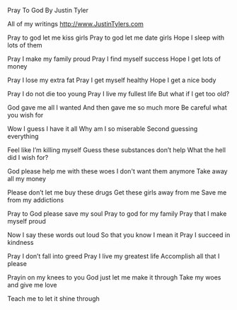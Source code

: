 Pray To God 
By Justin Tyler

All of my writings
http://www.JustinTylers.com

Pray to god let me kiss girls 
Pray to god let me date girls 
Hope I sleep with lots of them 

Pray I make my family proud
Pray I find myself success 
Hope I get lots of money 

Pray I lose my extra fat
Pray I get myself healthy
Hope I get a nice body 

Pray I do not die too young 
Pray I live my fullest life 
But what if I get too old?

God gave me all I wanted 
And then gave me so much more 
Be careful what you wish for 

Wow I guess I have it all 
Why am I so miserable 
Second guessing everything 

Feel like I’m killing myself 
Guess these substances don’t help 
What the hell did I wish for? 

God please help me with these woes 
I don't want them anymore 
Take away all my money 

Please don’t let me buy these drugs 
Get these girls away from me 
Save me from my addictions 

Pray to God please save my soul 
Pray to god for my family 
Pray that I make myself proud 

Now I say these words out loud
So that you know I mean it 
Pray I succeed in kindness 

Pray I don’t fall into greed
Pray I live my greatest life 
Accomplish all that I please 

Prayin on my knees to you 
God just let me make it through 
Take my woes and give me love 

Teach me to let it shine through 

